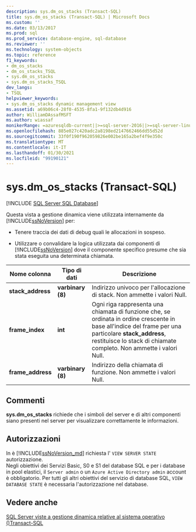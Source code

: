 ```yaml
---
description: sys.dm_os_stacks (Transact-SQL)
title: sys.dm_os_stacks (Transact-SQL) | Microsoft Docs
ms.custom: ''
ms.date: 03/13/2017
ms.prod: sql
ms.prod_service: database-engine, sql-database
ms.reviewer: ''
ms.technology: system-objects
ms.topic: reference
f1_keywords:
- dm_os_stacks
- dm_os_stacks_TSQL
- sys.dm_os_stacks
- sys.dm_os_stacks_TSQL
dev_langs:
- TSQL
helpviewer_keywords:
- sys.dm_os_stacks dynamic management view
ms.assetid: a69b06c4-28f0-4535-8fa1-9f132db4d916
author: WilliamDAssafMSFT
ms.author: wiassaf
monikerRange: =azuresqldb-current||>=sql-server-2016||>=sql-server-linux-2017||=azuresqldb-mi-current
ms.openlocfilehash: 885e027c420adc2a8198ed2147662466dd55d52d
ms.sourcegitcommit: 33f0f190f962059826e002be165a2bef4f9e350c
ms.translationtype: MT
ms.contentlocale: it-IT
ms.lasthandoff: 01/30/2021
ms.locfileid: "99190121"
---
```

# <a name="sysdm_os_stacks-transact-sql"></a>sys.dm_os_stacks (Transact-SQL)
[!INCLUDE [SQL Server SQL Database](../../includes/applies-to-version/sql-asdb.md)]

  Questa vista a gestione dinamica viene utilizzata internamente da [!INCLUDE[ssNoVersion](../../includes/ssnoversion-md.md)] per:  
  
-   Tenere traccia dei dati di debug quali le allocazioni in sospeso.  
  
-   Utilizzare o convalidare la logica utilizzata dai componenti di [!INCLUDE[ssNoVersion](../../includes/ssnoversion-md.md)] dove il componente specifico presume che sia stata eseguita una determinata chiamata.  
  
|Nome colonna|Tipo di dati|Descrizione|  
|-----------------|---------------|-----------------|  
|**stack_address**|**varbinary (8)**|Indirizzo univoco per l'allocazione di stack. Non ammette i valori Null.|  
|**frame_index**|**int**|Ogni riga rappresenta una chiamata di funzione che, se ordinata in ordine crescente in base all'indice del frame per una particolare **stack_address**, restituisce lo stack di chiamate completo. Non ammette i valori Null.|  
|**frame_address**|**varbinary (8)**|Indirizzo della chiamata di funzione. Non ammette i valori Null.|  
  
## <a name="remarks"></a>Commenti  
 **sys.dm_os_stacks** richiede che i simboli del server e di altri componenti siano presenti nel server per visualizzare correttamente le informazioni.  
  
## <a name="permissions"></a>Autorizzazioni

In è [!INCLUDE[ssNoVersion_md](../../includes/ssnoversion-md.md)] richiesta l' `VIEW SERVER STATE` autorizzazione.   
Negli obiettivi dei Servizi Basic, S0 e S1 del database SQL e per i database in pool elastici, il `Server admin` o un `Azure Active Directory admin` account è obbligatorio. Per tutti gli altri obiettivi del servizio di database SQL, `VIEW DATABASE STATE` è necessaria l'autorizzazione nel database.   


## <a name="see-also"></a>Vedere anche  
  [SQL Server viste a gestione dinamica relative al sistema operativo &#40;&#41;Transact-SQL ](../../relational-databases/system-dynamic-management-views/sql-server-operating-system-related-dynamic-management-views-transact-sql.md)  
  
  
